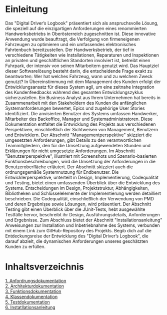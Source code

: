 # Einleitung

Das "Digital Driver’s Logbook" präsentiert sich als anspruchsvolle Lösung, die speziell auf die einzigartigen Anforderungen eines renommierten Handwerksbetriebs in Oberösterreich zugeschnitten ist. Diese innovative Anwendung wurde beauftragt, die Verfolgung von firmeneigenen Fahrzeugen zu optimieren und ein umfassendes elektronisches Fahrtenbuch bereitzustellen. Der Handwerksbetrieb, der tief in verschiedene Tätigkeiten wie Installationen, Reparaturen und Inspektionen an privaten und geschäftlichen Standorten involviert ist, betreibt einen Fuhrpark, der intensiv von seinen Mitarbeitern genutzt wird. Das Hauptziel dieser Softwarelösung besteht darin, die entscheidende Frage exakt zu beantworten: Wer hat welches Fahrzeug, wann und zu welchem Zweck genutzt?
In Übereinstimmung mit dem Management des Kunden erfolgt der Entwicklungsansatz für dieses System agil, um eine zeitnahe Integration des Kundenfeedbacks während des gesamten Entwicklungszyklus sicherzustellen. Ein Business Analyst aus Ihrem Unternehmen hat bereits in Zusammenarbeit mit den Stakeholdern des Kunden die anfänglichen Systemanforderungen bewertet, Epics und zugehörige User Stories identifiziert. Die anvisierten Benutzer des Systems umfassen Handwerker, Mitarbeiter des Backoffice, Manager und Systemadministratoren.
Diese Dokumentation entfaltet die Entwicklung des Projekts aus verschiedenen Perspektiven, einschließlich der Sichtweisen von Management, Benutzern und Entwicklern.
Der Abschnitt "Managementperspektive" skizziert die umgesetzten Anforderungen, gibt Details zu den verantwortlichen Teammitgliedern, den für die Umsetzung aufgewendeten Stunden und Erklärungen für nicht umgesetzte Anforderungen.
Im Abschnitt "Benutzerperspektive", illustriert mit Screenshots und Szenario-basierten Funktionsbeschreibungen, wird die Umsetzung der Anforderungen in die Benutzeroberfläche erläutert. Der Abschnitt skizziert auch die ordnungsgemäße Systemnutzung für Endbenutzer.
Die Entwicklerperspektive, unterteilt in Design, Implementierung, Codequalität und Testing, bietet einen umfassenden Überblick über die Entwicklung des Systems. Entscheidungen im Design, Projektstruktur, Abhängigkeiten, Bibliotheken und Schlüsselelemente der Implementierung werden detailliert beschrieben. Die Codequalität, einschließlich der Verwendung von PMD und deren Ergebnisse sowie Lösungen, wird präsentiert. Der Abschnitt Testing gibt einen Überblick über die JUnit-Tests, hebt ausgewählte Testfälle hervor, beschreibt ihr Design, Ausführungsdetails, Anforderungen und Ergebnisse.
Zum Abschluss bietet der Abschnitt "Installationsanleitung" Anweisungen zur Installation und Inbetriebnahme des Systems, verbunden mit einem Link zum GitHub-Repository des Projekts.
Begib dich auf die Entdeckungsreise der Entwicklung des "Digital Driver’s Logbook", die darauf abzielt, die dynamischen Anforderungen unseres geschätzten Kunden zu erfüllen.

# Inhaltsverzeichnis

 [1. Anfordrungsdokumentation](Anforderungsdokumentation.md)  
 [2. Architekturdokumentation](Architekturdokumentation.md)  
 [3. Funktionsdokumentation](Funktionsdokumentation.md)  
 [4. Klassendokumentation](Klassendokumentation.md)  
 [5. Testdokumentation](Testdokumentation.md)  
 [6. Instatllationsanleitung](Installationsanleitung.md)  
 
